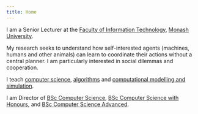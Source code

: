 ```yaml
---
title: Home
---
```


I am a Senior Lecturer at the [Faculty of Information Technology](href='http://www.infotech.monash.edu.au/ "Faculty of Information Technology"), [Monash University](http://www.monash.edu.au/ "Monash University"). 

My research seeks to understand how self-interested agents (machines, humans and other animals) can learn to coordinate their actions without a central planner. I am particularly interested in social dilemmas and cooperation.

I teach [computer science](https://www.monash.edu.au/pubs/handbooks/units/FIT1008.html), [algorithms](http://www.monash.edu.au/pubs/2015handbooks/units/FIT1029.html) and [computational modelling and simulation](https://www.monash.edu.au/pubs/handbooks/units/FIT4012.html).

I am Director of [BSc Computer Science](https://www.monash.edu/study/courses/find-a-course/2020/computer-science-c2001), [BSc Computer Science with Honours](https://www.monash.edu/study/courses/find-a-course/2020/computer-science-advanced-c3001?domestic=true), and [BSc Computer Science Advanced](https://www.monash.edu/study/courses/find-a-course/2020/computer-science-advanced-c3001?domestic=true).